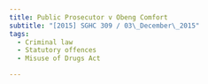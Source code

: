 ```yaml
---
title: Public Prosecutor v Obeng Comfort 
subtitle: "[2015] SGHC 309 / 03\_December\_2015"
tags:
  - Criminal law
  - Statutory offences
  - Misuse of Drugs Act

---
```


